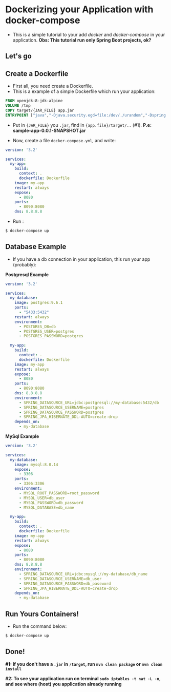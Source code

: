 # Dockerizing your Application with docker-compose
- This is a simple tutorial to your add _docker_ and _docker-compose_ in your application.
**Obs: This tutorial run only Spring Boot projects, ok?**

## Let's go

## Create a Dockerfile
- First all, you need create a Dockerfile.
- This is a example of a simple Dockerfile which run your application:

```Dockerfile
FROM openjdk:8-jdk-alpine
VOLUME /tmp
COPY target/{JAR_FILE} app.jar
ENTRYPOINT ["java","-Djava.security.egd=file:/dev/./urandom","-Dspring.profiles.active=docker","-jar","/app.jar"]
```

- Put in `{JAR_FILE}` you `.jar`, find in `{app.file}/target/..` (#1). **P.e: sample-app-0.0.1-SNAPSHOT.jar**

- Now, create a file `docker-compose.yml`, and write:
```yml
version: '3.2'

services:
  my-app:
    build:
      context: .
      dockerfile: Dockerfile
    image: my-app
    restart: always
    expose:
      - 8080
    ports:
      - 8090:8080
    dns: 8.8.8.8
```

- Run :
```sh
$ docker-compose up
```

## Database Example
- If you have a db connection in your application, this run your app (probably):

**Postgresql Example**

```yml
version: '3.2'

services:
  my-database:
    image: postgres:9.6.1
    ports:
      - "5433:5432"
    restart: always
    environment:
      - POSTGRES_DB=db
      - POSTGRES_USER=postgres
      - POSTGRES_PASSWORD=postgres

  my-app:
    build:
      context: .
      dockerfile: Dockerfile
    image: my-app
    restart: always
    expose:
      - 8080
    ports:
      - 8090:8080
    dns: 8.8.8.8
    environment:
      - SPRING_DATASOURCE_URL=jdbc:postgresql://my-database:5432/db
      - SPRING_DATASOURCE_USERNAME=postgres
      - SPRING_DATASOURCE_PASSWORD=postgres
      - SPRING_JPA_HIBERNATE_DDL-AUTO=create-drop
    depends_on:
      - my-database
```

**MySql Example**

```yml
version: '3.2'

services:
  my-database:
    image: mysql:8.0.14
    expose:
      - 3306
    ports:
      - 3306:3306
    environment:
      - MYSQL_ROOT_PASSWORD=root_password
      - MYSQL_USER=db_user
      - MYSQL_PASSWORD=db_password
      - MYSQL_DATABASE=db_name

  my-app:
    build:
      context: .
      dockerfile: Dockerfile
    image: my-app
    restart: always
    expose:
      - 8080
    ports:
      - 8090:8080
    dns: 8.8.8.8
    environment:
      - SPRING_DATASOURCE_URL=jdbc:mysql://my-database/db_name
      - SPRING_DATASOURCE_USERNAME=db_user
      - SPRING_DATASOURCE_PASSWORD=db_password
      - SPRING_JPA_HIBERNATE_DDL-AUTO=create-drop
    depends_on:
      - my-database
```

## Run Yours Containers!
- Run the command below:

```sh
$ docker-compose up
```

## Done!

**#1: If you don't have a `.jar` in `/target`, run `mvn clean package` or `mvn clean install`**

**#2: To see your application run on terminal `sudo iptables -t nat -L -n`, and see where (host) you application already running**
